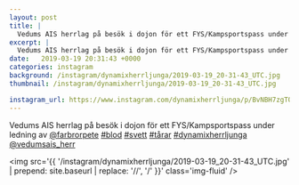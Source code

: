 ```yaml
---
layout: post
title: |
  Vedums AIS herrlag på besök i dojon för ett FYS/Kampsportspass under ledning av @farbrorpete 
excerpt: |
  Vedums AIS herrlag på besök i dojon för ett FYS/Kampsportspass under ledning av @farbrorpete     @vedumsais_herr
date:   2019-03-19 20:31:43 +0000
categories: instagram
background: /instagram/dynamixherrljunga/2019-03-19_20-31-43_UTC.jpg
thumbnail: /instagram/dynamixherrljunga/2019-03-19_20-31-43_UTC.jpg

instagram_url: https://www.instagram.com/dynamixherrljunga/p/BvNBH7zgTOU
---
```

Vedums AIS herrlag på besök i dojon för ett FYS/Kampsportspass under ledning av [@farbrorpete](https://www.instagram.com/farbrorpete/) [#blod](https://www.instagram.com/explore/tags/blod/) [#svett](https://www.instagram.com/explore/tags/svett/) [#tårar](https://www.instagram.com/explore/tags/tårar/) [#dynamixherrljunga](https://www.instagram.com/explore/tags/dynamixherrljunga/) [@vedumsais_herr](https://www.instagram.com/vedumsais_herr/)



<img src='{{ '/instagram/dynamixherrljunga/2019-03-19_20-31-43_UTC.jpg' | prepend: site.baseurl | replace: '//', '/' }}' class='img-fluid' />
